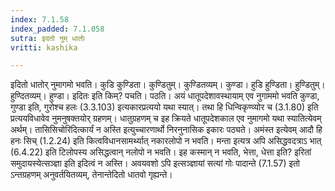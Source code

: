```yaml
---
index: 7.1.58
index_padded: 7.1.058
sutra: इदतो नुम् धातोः
vritti: kashika

---
```

इदितो धातोर् नुमागमो भवति। कुडि कुण्डिता। कुण्डितुम्। कुण्डितव्यम्। कुण्डा। हुडि हुण्डिता। हुण्डितुम्। हुण्दितव्यम्। हुण्डा। इदितः इति किम्? पचति। पठति। अयं धातूपदेशावस्थायाम् एव नुगाममो भवति कुण्डा, गुण्डा इति, गुरोश्च हलः (3.3.103) इत्यकारप्रत्ययो यथा स्यात्। तथा हि धिन्विकृण्व्योर च (3.1.80) इति प्रत्ययविधावेव नुमनुषक्तयोर् ग्रहणम्। धातुग्रहणम् च इह क्रियते धातूपदेशकाल एव नुमागमो यथा स्यातित्येवम् अर्थम्। तासिसिचोरिदित्कार्यं न अस्ति इत्युच्चारणार्थो निरनुनासिक इकारः पठ्यते। अमंस्त इत्येवम् आदौ हि हनः सिच् (1.2.24) इति कित्वविधानसामर्थ्यात् नकारलोपो न भवति। मन्ता इत्यत्र अपि असिद्धवदत्राऽ भात् (6.4.22) इति टिलोपस्य असिद्धत्वान् नलोपो न भवति। इह कस्मान् न भवति, भेत्ता, धेत्ता इति? इरितां समुदायस्येत्सञ्ज्ञा इति इदित्वं न अस्ति। अवयवशो ऽपि इत्सञ्ज्ञायां सत्यां गोः पादान्ते (7.1.57) इतो ऽन्तग्रहणम् अनुवर्तयितव्यम्, तेनान्तेदितो धातवो गृह्यन्ते।